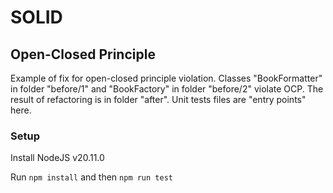 # SOLID

## Open-Closed Principle

Example of fix for open-closed principle violation. Classes "BookFormatter" in folder "before/1" and "BookFactory" in folder "before/2" violate OCP. The result of refactoring is in folder "after". Unit tests files are "entry points" here.

### Setup

Install NodeJS v20.11.0

Run `npm install` and then `npm run test`
